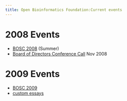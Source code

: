 ```yaml
---
title: Open Bioinformatics Foundation:Current events
---
```


2008 Events
===========

-   [BOSC 2008](BOSC_2008 "wikilink") (Summer)
-   [Board of Directors Conference
    Call](Minutes:2008_ConfCall "wikilink") Nov 2008

2009 Events
===========

-   [BOSC 2009](BOSC_2009 "wikilink")
-   [custom essays](http://www.bestessays.com)

